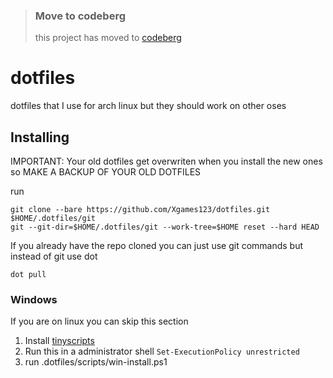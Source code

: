 >### Move to codeberg
> this project has moved to [codeberg](https://codeberg.org/ldev105/dotfiles)
>

# dotfiles
dotfiles that I use for arch linux but they should work on other oses

## Installing
IMPORTANT: Your old dotfiles get overwriten when you install the new ones so MAKE A BACKUP OF YOUR OLD DOTFILES

run
```
git clone --bare https://github.com/Xgames123/dotfiles.git $HOME/.dotfiles/git
git --git-dir=$HOME/.dotfiles/git --work-tree=$HOME reset --hard HEAD
```
If you already have the repo cloned you can just use git commands but instead of git use dot
```
dot pull
```

### Windows
If you are on linux you can skip this section
1. Install [tinyscripts](https://github.com/Xgames123/tinyscripts)
2. Run this in a administrator shell ```Set-ExecutionPolicy unrestricted```
3. run .dotfiles/scripts/win-install.ps1 

